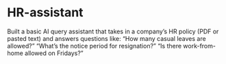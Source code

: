 # HR-assistant
Built a basic AI query assistant that takes in a company’s HR policy (PDF or pasted text) and answers questions like:  “How many casual leaves are allowed?” “What’s the notice period for resignation?” “Is there work-from-home allowed on Fridays?”
